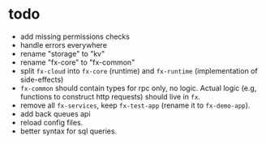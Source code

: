 # todo

- add missing permissions checks
- handle errors everywhere
- rename "storage" to "kv"
- rename "fx-core" to "fx-common"
- split `fx-cloud` into `fx-core` (runtime) and `fx-runtime` (implementation of side-effects)
- `fx-common` should contain types for rpc only, no logic. Actual logic (e.g, functions to construct http requests) should live in `fx`.
- remove all `fx-services`, keep `fx-test-app` (rename it to `fx-demo-app`).
- add back queues api
- reload config files.
- better syntax for sql queries.
